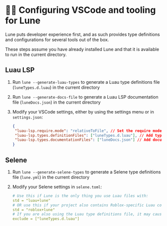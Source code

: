 # 🧑‍💻 Configuring VSCode and tooling for Lune

Lune puts developer experience first, and as such provides type definitions and configurations for several tools out of the box.

These steps assume you have already installed Lune and that it is available to run in the current directory.

## Luau LSP

1. Run `lune --generate-luau-types` to generate a Luau type definitions file (`luneTypes.d.luau`) in the current directory
2. Run `lune --generate-docs-file` to generate a Luau LSP documentation file (`luneDocs.json`) in the current directory
3. Modify your VSCode settings, either by using the settings menu or in `settings.json`:

   ```json
   {
   	"luau-lsp.require.mode": "relativeToFile", // Set the require mode to work with Lune
   	"luau-lsp.types.definitionFiles": ["luneTypes.d.luau"], // Add type definitions for Lune globals
   	"luau-lsp.types.documentationFiles": ["luneDocs.json"] // Add documentation for Lune globals
   }
   ```

## Selene

1. Run `lune --generate-selene-types` to generate a Selene type definitions file (`lune.yml`) in the current directory
2. Modify your Selene settings in `selene.toml`:

   ```yaml
   # Use this if Lune is the only thing you use Luau files with:
   std = "luau+lune"
   # OR use this if your project also contains Roblox-specific Luau code:
   std = "roblox+lune"
   # If you are also using the Luau type definitions file, it may cause issues, and can be safely ignored:
   exclude = ["luneTypes.d.luau"]
   ```
